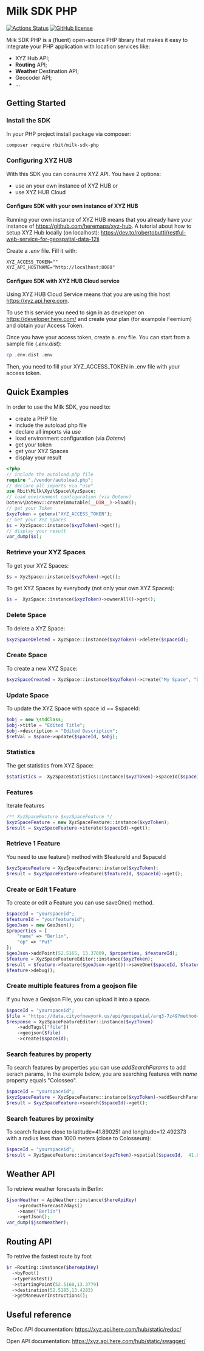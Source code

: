 # Milk SDK PHP

[![Actions Status](https://github.com/roberto-butti/milk-sdk-php/workflows/PHP%20Composer/badge.svg)](https://github.com/roberto-butti/milk-sdk-php/actions)
[![GitHub license](https://img.shields.io/github/license/roberto-butti/milk-sdk-php)](https://github.com/roberto-butti/milk-sdk-php/blob/master/LICENSE.md)

Milk SDK PHP is a (fluent) open-source PHP library that makes it easy to integrate your PHP application with location services like:
- XYZ Hub API;
- **Routing** API;
- **Weather** Destination API;
- Geocoder API;
- ...

## Getting Started

### Install the SDK

In your PHP project install package via composer:

```sh
composer require rbit/milk-sdk-php
```
### Configuring XYZ HUB

With this SDK you can consume XYZ API.
You have 2 options:
- use an your own instance of XYZ HUB
or
- use XYZ HUB Cloud

#### Configure SDK with your own instance of XYZ HUB

Running your own instance of XYZ HUB means that you already have your instance of https://github.com/heremaps/xyz-hub.
A tutorial about how to setup XYZ Hub locally (on localhost): https://dev.to/robertobutti/restful-web-service-for-geospatial-data-12ii

Create a _.env_ file.
Fill it with:

```
XYZ_ACCESS_TOKEN=""
XYZ_API_HOSTNAME="http://localhost:8080"
```

#### Configure SDK with XYZ HUB Cloud service

Using XYZ HUB Cloud Service means that you are using this host https://xyz.api.here.com.

To use this service you need to sign in as developer on https://developer.here.com/ and create your plan (for exampole Feemium) and obtain your Access Token.

Once you have your access token, create a _.env_ file. You can start from a sample file (_.env.dist_):

```sh
cp .env.dist .env
```

Then, you need to fill your XYZ_ACCESS_TOKEN in .env file with your access token.

## Quick Examples

In order to use the Milk SDK, you need to:

- create a PHP file
- include the autoload.php file
- declare all imports via _use_
- load environment configuration (via _Dotenv_)
- get your token
- get your XYZ Spaces
- display your result

```php
<?php
// include the autoload.php file
require "./vendor/autoload.php";
// declare all imports via "use"
use Rbit\Milk\Xyz\Space\XyzSpace;
// load environment configuration (via Dotenv)
Dotenv\Dotenv::createImmutable(__DIR__)->load();
// get your Token
$xyzToken = getenv("XYZ_ACCESS_TOKEN");
// Get your XYZ Spaces
$s = XyzSpace::instance($xyzToken)->get();
// display your result
var_dump($s);
```

### Retrieve your XYZ Spaces

To get your XYZ Spaces:

```php
$s = XyzSpace::instance($xyzToken)->get();
```

To get XYZ Spaces by everybody (not only your own XYZ Spaces):

```php
$s =  XyzSpace::instance($xyzToken)->ownerAll()->get();
```

### Delete Space

To delete a XYZ Space:

```php
$xyzSpaceDeleted = XyzSpace::instance($xyzToken)->delete($spaceId);
```

### Create Space

To create a new XYZ Space:

```php
$xyzSpaceCreated = XyzSpace::instance($xyzToken)->create("My Space", "Description");
```

### Update Space

To update the XYZ Space with space id == \$spaceId:

```php
$obj = new \stdClass;
$obj->title = "Edited Title";
$obj->description = "Edited Description";
$retVal = $space->update($spaceId, $obj);
```

### Statistics

The get statistics from XYZ Space:

```php
$statistics =  XyzSpaceStatistics::instance($xyzToken)->spaceId($spaceId)->get();
```

### Features

Iterate features

```php
/** XyzSpaceFeature $xyzSpaceFeature */
$xyzSpaceFeature = new XyzSpaceFeature::instance($xyzToken);
$result = $xyzSpaceFeature->iterate($spaceId)->get();
```

### Retrieve 1 Feature

You need to use feature() method with $featureId and $spaceId

```php
$xyzSpaceFeature = XyzSpaceFeature::instance($xyzToken);
$result = $xyzSpaceFeature->feature($featureId, $spaceId)->get();
```

### Create or Edit 1 Feature

To create or edit a Feature you can use saveOne() method.


```php
$spaceId = "yourspaceid";
$featureId = "yourfeatureid";
$geoJson = new GeoJson();
$properties = [
    "name" => "Berlin",
    "op" => "Put"
];
$geoJson->addPoint(52.5165, 13.37809, $properties, $featureId);
$feature = XyzSpaceFeatureEditor::instance($xyzToken);
$result = $feature->feature($geoJson->get())->saveOne($spaceId, $featureId);
$feature->debug();
```

### Create multiple features from a geojson file

If you have a Geojson File, you can upload it into a space.

```php
$spaceId = "yourspaceid";
$file = "https://data.cityofnewyork.us/api/geospatial/arq3-7z49?method=export&format=GeoJSON";
$response = XyzSpaceFeatureEditor::instance($xyzToken)
    ->addTags(["file"])
    ->geojson($file)
    ->create($spaceId);
```

### Search features by property

To search features by properties you can use *addSearchParams* to add serach params, in the example below, you are searching features with *name* property equals "Colosseo".

```php
$spaceId = "yourspaceid";
$xyzSpaceFeature = XyzSpaceFeature::instance($xyzToken)->addSearchParams("p.name", "Colosseo");
$result = $xyzSpaceFeature->search($spaceId)->get();
```
### Search features by proximity

To search feature close to latitude=41.890251 and longitude=12.492373 with a radius less than 1000 meters (close to Colosseum):

```php
$spaceId = "yourspaceid";
$result = XyzSpaceFeature::instance($xyzToken)->spatial($spaceId,  41.890251, 12.492373,  1000)->get();
```

## Weather API

To retrieve weather forecasts in Berlin:

```php
$jsonWeather = ApiWeather::instance($hereApiKey)
    ->productForecast7days()
    ->name("Berlin")
    ->getJson();
var_dump($jsonWeather);
```

## Routing API
To retrive the fastest route by foot

```php
$r =Routing::instance($hereApiKey)
  ->byFoot()
  ->typeFastest()
  ->startingPoint(52.5160,13.3779)
  ->destination(52.5185,13.4283)
  ->getManeuverInstructions();
```


## Useful reference

ReDoc API documentation:
https://xyz.api.here.com/hub/static/redoc/

Open API documentation:
https://xyz.api.here.com/hub/static/swagger/
